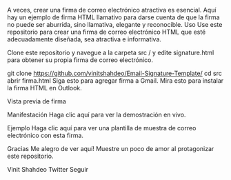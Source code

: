 A veces, crear una firma de correo electrónico atractiva es esencial. Aquí hay un ejemplo de firma HTML llamativo para darse cuenta de que la firma no puede ser aburrida, sino llamativa, elegante y reconocible.
Uso
Use este repositorio para crear una firma de correo electrónico HTML que esté adecuadamente diseñada, sea atractiva e informativa.

Clone este repositorio y navegue a la carpeta src / y edite signature.html para obtener su propia firma de correo electrónico.

git clone https://github.com/vinitshahdeo/Email-Signature-Template/
cd src
abrir firma.html
Siga esto para agregar firma a Gmail. Mira esto para instalar la firma HTML en Outlook.

Vista previa de firma


Manifestación
Haga clic aquí para ver la demostración en vivo.

Ejemplo
Haga clic aquí para ver una plantilla de muestra de correo electrónico con esta firma.

Gracias
Me alegro de ver aquí! Muestre un poco de amor al protagonizar este repositorio.

Vinit Shahdeo Twitter Seguir
